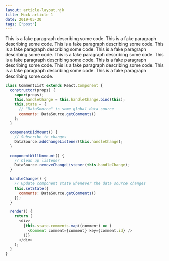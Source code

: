 ```yaml
---
layout: article-layout.njk
title: Mock article 1
date: 2019-05-30
tags: ["post"]
---
```


This is a fake paragraph describing some code. This is a fake paragraph describing some code. This is a fake paragraph describing some code. This is a fake paragraph describing some code. This is a fake paragraph describing some code. This is a fake paragraph describing some code. This is a fake paragraph describing some code. This is a fake paragraph describing some code. This is a fake paragraph describing some code. This is a fake paragraph describing some code. This is a fake paragraph describing some code.

``` js
class CommentList extends React.Component {
  constructor(props) {
    super(props);
    this.handleChange = this.handleChange.bind(this);
    this.state = {
      // "DataSource" is some global data source
      comments: DataSource.getComments()
    };
  }

  componentDidMount() {
    // Subscribe to changes
    DataSource.addChangeListener(this.handleChange);
  }

  componentWillUnmount() {
    // Clean up listener
    DataSource.removeChangeListener(this.handleChange);
  }

  handleChange() {
    // Update component state whenever the data source changes
    this.setState({
      comments: DataSource.getComments()
    });
  }

  render() {
    return (
      <div>
        {this.state.comments.map((comment) => (
          <Comment comment={comment} key={comment.id} />
        ))}
      </div>
    );
  }
}
```